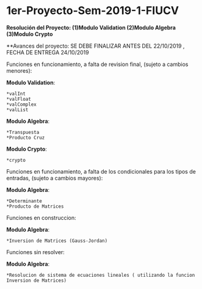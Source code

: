 # 1er-Proyecto-Sem-2019-1-FIUCV
**Resolución del Proyecto:   (1)Modulo Validation      (2)Modulo Algebra       (3)Modulo Crypto**

**Avances del proyecto: SE DEBE FINALIZAR ANTES DEL 22/10/2019 , FECHA DE ENTREGA 24/10/2019 

Funciones en funcionamiento, a falta de revision final, (sujeto a cambios menores):

  **Modulo Validation**:
  
    *valInt
    *valFloat
    *valComplex
    *valList
  
  **Modulo Algebra**:

    *Transpuesta
    *Producto Cruz
  
  **Modulo Crypto**:
  
    *crypto

Funciones en funcionamiento, a falta de los condicionales para los tipos de entradas, (sujeto a cambios mayores):

  **Modulo Algebra**:
  
    *Determinante
    *Producto de Matrices 
    
Funciones en construccion:

  **Modulo Algebra**:
  
    *Inversion de Matrices (Gauss-Jordan)

Funciones sin resolver:

  **Modulo Algebra**:
  
    *Resolucion de sistema de ecuaciones lineales ( utilizando la funcion Inversion de Matrices)
    
